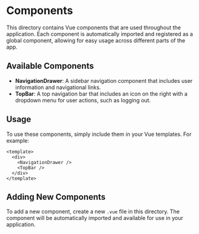 # Components

This directory contains Vue components that are used throughout the application. Each component is automatically imported and registered as a global component, allowing for easy usage across different parts of the app.

## Available Components

- **NavigationDrawer**: A sidebar navigation component that includes user information and navigational links.
- **TopBar**: A top navigation bar that includes an icon on the right with a dropdown menu for user actions, such as logging out.

## Usage

To use these components, simply include them in your Vue templates. For example:

```vue
<template>
  <div>
    <NavigationDrawer />
    <TopBar />
  </div>
</template>
```

## Adding New Components

To add a new component, create a new `.vue` file in this directory. The component will be automatically imported and available for use in your application.